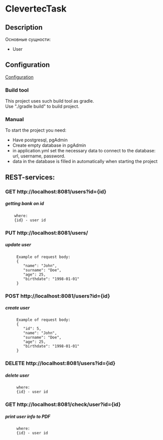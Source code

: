 # ClevertecTask

## Description

Основные сущности:

- User

## Configuration

[Configuration](src/main/resources/application.yml)

### Build tool

This project uses such build tool as gradle.<br/>
Use "./gradle build" to build project.


### Manual

To start the project you need:

- Have postgresql, pgAdmin
- Create empty database in pgAdmin
- in application.yml set the necessary data to connect to the database:
  url, username, password.
- data in the database is filled in automatically when starting the project

## REST-services:

### GET http://localhost:8081/users?id={id}

##### getting bank on id

        where:
        {id} - user id

### PUT http://localhost:8081/users/

##### update user

         Example of request body:
         {
            "name": "John",
            "surname": "Doe",
            "age": 25,
            "birthdate": "1998-01-01"
         }

### POST http://localhost:8081/users?id={id}

##### create user

         Example of request body:
         {
            "id": 5,
            "name": "John",
            "surname": "Doe",
            "age": 25,
            "birthdate": "1998-01-01"
         }

### DELETE http://localhost:8081/users?id={id}

##### delete user

         where:
         {id} - user id

### GET http://localhost:8081/check/user?id={id}

##### print user info to PDF

         where:
         {id} - user id